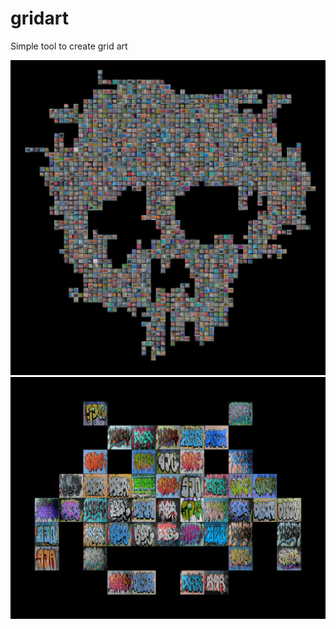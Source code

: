 # gridart
Simple tool to create grid art

![skull](examples/skull.jpg)
![invader](examples/invader.jpg)
